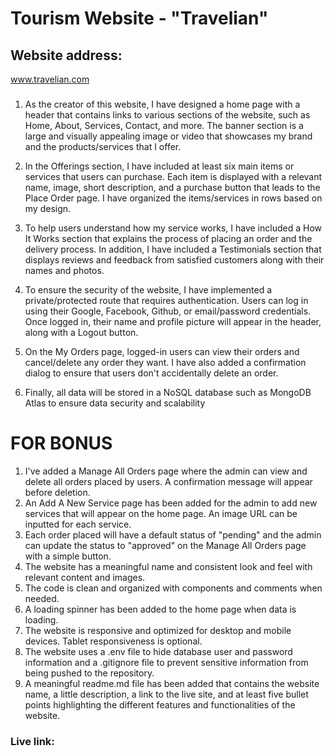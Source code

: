 # Tourism Website - "Travelian"

## Website address: 
www.travelian.com

###

1. As the creator of this website, I have designed a home page with a header that contains links to various sections of the website, such as Home, About, Services, Contact, and more. The banner section is a large and visually appealing image or video that showcases my brand and the products/services that I offer.

2. In the Offerings section, I have included at least six main items or services that users can purchase. Each item is displayed with a relevant name, image, short description, and a purchase button that leads to the Place Order page. I have organized the items/services in rows based on my design.

3. To help users understand how my service works, I have included a How It Works section that explains the process of placing an order and the delivery process. In addition, I have included a Testimonials section that displays reviews and feedback from satisfied customers along with their names and photos.

4. To ensure the security of the website, I have implemented a private/protected route that requires authentication. Users can log in using their Google, Facebook, Github, or email/password credentials. Once logged in, their name and profile picture will appear in the header, along with a Logout button.

5. On the My Orders page, logged-in users can view their orders and cancel/delete any order they want. I have also added a confirmation dialog to ensure that users don't accidentally delete an order.

6. Finally, all data will be stored in a NoSQL database such as MongoDB Atlas to ensure data security and scalability



# FOR BONUS 

1. I've added a Manage All Orders page where the admin can view and delete all orders placed by users. A confirmation message will appear before deletion.
2. An Add A New Service page has been added for the admin to add new services that will appear on the home page. An image URL can be inputted for each service.
3. Each order placed will have a default status of "pending" and the admin can update the status to "approved" on the Manage All Orders page with a simple button.
4. The website has a meaningful name and consistent look and feel with relevant content and images.
5. The code is clean and organized with components and comments when needed.
6. A loading spinner has been added to the home page when data is loading.
8. The website is responsive and optimized for desktop and mobile devices. Tablet responsiveness is optional.
9. The website uses a .env file to hide database user and password information and a .gitignore file to prevent sensitive information from being pushed to the repository.
10. A meaningful readme.md file has been added that contains the website name, a little description, a link to the live site, and at least five bullet points highlighting the different features and functionalities of the website.



### Live link: 